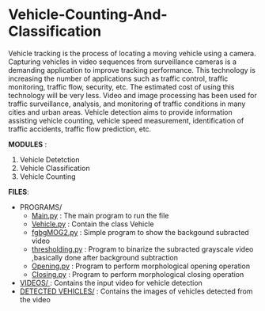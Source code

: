 # Vehicle-Counting-And-Classification

Vehicle tracking is the process of locating a moving vehicle using a camera. Capturing vehicles in video sequences from surveillance cameras is a demanding application to improve tracking performance. This technology is increasing the number of applications such as traffic control, traffic monitoring, traffic flow, security, etc. The estimated cost of using this technology will be very less. Video and image processing has been used for traffic surveillance, analysis, and monitoring of traffic conditions in many cities and urban areas. Vehicle detection aims to provide information assisting vehicle counting, vehicle speed measurement, identification of traffic accidents, traffic flow prediction, etc. <br>

**MODULES** : <br>
1. Vehicle Detetction
2. Vehicle Classification
3. Vehicle Counting

**FILES**:<br>
- PROGRAMS/<br>
  - [Main.py](https://github.com/HimaRaniMathews/Vehicle-Detection-Classification-and-Counting/blob/main/Programs/main.py) : The main program to run the file
  - [Vehicle.py](https://github.com/HimaRaniMathews/Vehicle-Detection-Classification-and-Counting/blob/main/Programs/vehicles.py) : Contain the class Vehicle
  - [fgbgMOG2.py](https://github.com/HimaRaniMathews/Vehicle-Detection-Classification-and-Counting/blob/main/Programs/fgbgMOG2.py) : Simple program to show the backgound subracted video
  - [thresholding.py](https://github.com/HimaRaniMathews/Vehicle-Detection-Classification-and-Counting/blob/main/Programs/thresholding.py) : Program to binarize the subracted grayscale video ,basically done after background subtraction
  - [Opening.py](https://github.com/HimaRaniMathews/Vehicle-Detection-Classification-and-Counting/blob/main/Programs/Opening.py) : Program to perform morphological opening operation
  - [Closing.py](https://github.com/HimaRaniMathews/Vehicle-Detection-Classification-and-Counting/blob/main/Programs/Closing.py) : Program to perform morphological closing operation
- [VIDEOS/ ](https://github.com/HimaRaniMathews/Vehicle-Detection-Classification-and-Counting/tree/main/Videos) : Contains the input video for vehicle detection<br>
- [DETECTED VEHICLES/](https://github.com/HimaRaniMathews/Vehicle-Detection-Classification-and-Counting/tree/main/detected_vehicles) : Contains the images of vehicles detected from the video

